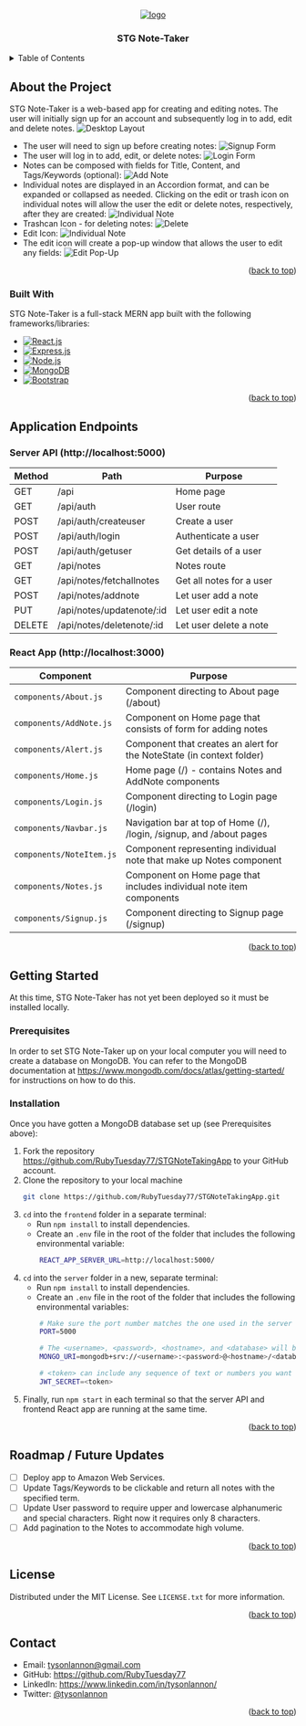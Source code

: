 <a name="readme-top"></a>

<!-- PROJECT LOGO / TITLE -->
<br />
<div align="center">
    <a href="https://github.com/RubyTuesday77/STGNoteTakingApp">
        <img src="addons/stglogo.png" alt="logo" />
    </a>
    <h3 align="center">STG Note-Taker</h3>
</div>


<!-- TABLE OF CONTENTS -->
<details>
    <summary>Table of Contents</summary>
    <ol>
        <li>
            <a href="#about-the-project">About the Project</a>
            <ul>
                <li><a href="#built-with">Built With</a></li>
            </ul>
        </li>
        <li>
            <a href="#application-endpoints">Application Endpoints</a>
            <ul>
                <li><a href="#application-endpoints">Server API</a></li>
                <li><a href="#application-endpoints">React App</a></li>
            </ul>
        </li>
        <li>
            <a href="#getting-started">Getting Started</a>
            <ul>
                <li><a href="#prerequisites">Prerequisites</a></li>
                <li><a href="#installation">Installation</a></li>
            </ul>
        </li>
        <li><a href="#roadmap">Roadmap / Future Updates</a></li>
        <li><a href="#license">License</a></li>
        <li><a href="#contact">Contact</a></li>
    </ol>
</details>


<!-- ABOUT THE PROJECT -->
## About the Project

STG Note-Taker is a web-based app for creating and editing notes. The user will initially sign up for an account and subsequently log in to add, edit and delete notes.
![Desktop Layout](addons/STG-screenshot.png?raw=true)
* The user will need to sign up before creating notes:
    ![Signup Form](addons/Signup.png?raw=true)
* The user will log in to add, edit, or delete notes:
    ![Login Form](addons/Login.png?raw=true)
* Notes can be composed with fields for Title, Content, and Tags/Keywords (optional):
    ![Add Note](addons/addnote.png?raw=true)
* Individual notes are displayed in an Accordion format, and can be expanded or collapsed as needed. Clicking on the edit or trash icon on individual notes will allow the user the edit or delete notes, respectively, after they are created:
    ![Individual Note](addons/note-example.png?raw=true)
* Trashcan Icon - for deleting notes:
    ![Delete](addons/Delete-icon.png?raw=true)
* Edit Icon:
    ![Individual Note](addons/Edit-icon.png?raw=true)
* The edit icon will create a pop-up window that allows the user to edit any fields:
    ![Edit Pop-Up](addons/Edit-screenshot.png?raw=true)

<p align="right">(<a href="#readme-top">back to top</a>)</p>


### Built With

STG Note-Taker is a full-stack MERN app built with the following frameworks/libraries:
* [![React.js](https://img.shields.io/badge/react-%2320232a.svg?style=for-the-badge&logo=react&logoColor=%2361DAFB)](https://reactjs.org/)
* [![Express.js](https://img.shields.io/badge/express.js-%23404d59.svg?style=for-the-badge&logo=express&logoColor=%2361DAFB)](https://expressjs.com/)
* [![Node.js](https://img.shields.io/badge/node.js-6DA55F?style=for-the-badge&logo=node.js&logoColor=white)](https://nodejs.org/)
* [![MongoDB](https://custom-icon-badges.demolab.com/badge/-MongoDB-47A248?style=for-the-badge&logo=mongodb&logoColor=white)](https://www.mongodb.com/)
* [![Bootstrap](https://img.shields.io/badge/bootstrap-%23563D7C.svg?style=for-the-badge&logo=bootstrap&logoColor=white)](https://getbootstrap.com)

<p align="right">(<a href="#readme-top">back to top</a>)</p>


<!-- APP ENDPOINTS -->
## Application Endpoints

### Server API (http://localhost:5000)
| Method | Path                        | Purpose                  |
| ------ | ----------------------------| -------------------------|
| GET    | /api                        | Home page                |
| GET    | /api/auth                   | User route               |
| POST   | /api/auth/createuser        | Create a user            |
| POST   | /api/auth/login             | Authenticate a user      |
| POST   | /api/auth/getuser           | Get details of a user    |
| GET    | /api/notes                  | Notes route              |
| GET    | /api/notes/fetchallnotes    | Get all notes for a user |
| POST   | /api/notes/addnote          | Let user add a note      |
| PUT    | /api/notes/updatenote/:id   | Let user edit a note     |
| DELETE | /api/notes/deletenote/:id   | Let user delete a note   |


### React App (http://localhost:3000)
| Component                | Purpose                                                               |
| ------------------------ | ----------------------------------------------------------------------|
| `components/About.js`    | Component directing to About page (/about)                            |
| `components/AddNote.js`  | Component on Home page that consists of form for adding notes         |
| `components/Alert.js`    | Component that creates an alert for the NoteState (in context folder) |
| `components/Home.js`     | Home page (/) - contains Notes and AddNote components                 |
| `components/Login.js`    | Component directing to Login page (/login)                            |
| `components/Navbar.js`   | Navigation bar at top of Home (/), /login, /signup, and /about pages  |
| `components/NoteItem.js` | Component representing individual note that make up Notes component   |
| `components/Notes.js`    | Component on Home page that includes individual note item components  |
| `components/Signup.js`   | Component directing to Signup page (/signup)                          |


<p align="right">(<a href="#readme-top">back to top</a>)</p>


<!-- GETTING STARTED -->
## Getting Started
At this time, STG Note-Taker has not yet been deployed so it must be installed locally.

### Prerequisites
In order to set STG Note-Taker up on your local computer you will need to create a database on MongoDB. You can refer to the MongoDB documentation at https://www.mongodb.com/docs/atlas/getting-started/ for instructions on how to do this.


### Installation
Once you have gotten a MongoDB database set up (see Prerequisites above):
1. Fork the repository https://github.com/RubyTuesday77/STGNoteTakingApp to your GitHub account.
2. Clone the repository to your local machine
    ```sh
   git clone https://github.com/RubyTuesday77/STGNoteTakingApp.git
   ```
3. `cd` into the `frontend` folder in a separate terminal:
    * Run `npm install` to install dependencies.
    * Create an `.env` file in the root of the folder that includes the following environmental variable:
    ```sh
        REACT_APP_SERVER_URL=http://localhost:5000/
    ```
4. `cd` into the `server` folder in a new, separate terminal:
    * Run `npm install` to install dependencies.
    * Create an `.env` file in the root of the folder that includes the following environmental variables:
    ```sh
        # Make sure the port number matches the one used in the server .env
        PORT=5000

        # The <username>, <password>, <hostname>, and <database> will be for the MongoDB database you've created
        MONGO_URI=mongodb+srv://<username>:<password>@<hostname>/<database>

        # <token> can include any sequence of text or numbers you want to use as a keyword - no spaces
        JWT_SECRET=<token>
    ```
5. Finally, run `npm start` in each terminal so that the server API and frontend React app are running at the same time.

<p align="right">(<a href="#readme-top">back to top</a>)</p>


<!-- ROADMAP / FUTURE UPDATES -->
## Roadmap / Future Updates

- [ ] Deploy app to Amazon Web Services.
- [ ] Update Tags/Keywords to be clickable and return all notes with the specified term.
- [ ] Update User password to require upper and lowercase alphanumeric and special characters. Right now it requires only 8 characters.
- [ ] Add pagination to the Notes to accommodate high volume.

<p align="right">(<a href="#readme-top">back to top</a>)</p>


<!-- LICENSE -->
## License

Distributed under the MIT License. See `LICENSE.txt` for more information.

<p align="right">(<a href="#readme-top">back to top</a>)</p>


<!-- CONTACT -->
## Contact

* Email: tysonlannon@gmail.com
* GitHub: https://github.com/RubyTuesday77
* LinkedIn: https://www.linkedin.com/in/tysonlannon/
* Twitter: [@tysonlannon](https://twitter.com/tysonlannon)

<p align="right">(<a href="#readme-top">back to top</a>)</p>